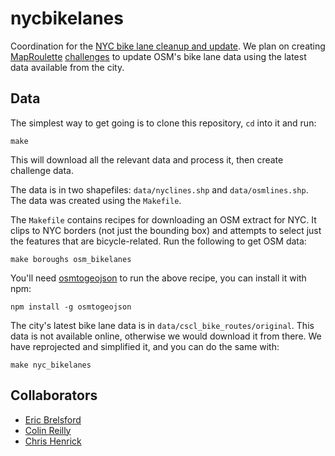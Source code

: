 nycbikelanes
============

Coordination for the [NYC bike lane cleanup and
update](http://wiki.openstreetmap.org/wiki/New_York,_New_York/Bike_Lanes_and_Roads_Cleanup).
We plan on creating [MapRoulette](http://maproulette.org/)
[challenges](https://gist.github.com/mvexel/b5ad1cb0c91ac245ea3f) to update
OSM's bike lane data using the latest data available from the city.


Data
----

The simplest way to get going is to clone this repository, `cd` into it and run:

    make

This will download all the relevant data and process it, then create challenge
data.

The data is in two shapefiles: `data/nyclines.shp` and `data/osmlines.shp`. The
data was created using the `Makefile`.

The `Makefile` contains recipes for downloading an OSM extract for NYC.
It clips to NYC borders (not just the bounding box) and attempts to select just
the features that are bicycle-related. Run the following to get OSM data:

    make boroughs osm_bikelanes

You'll need [osmtogeojson](https://github.com/tyrasd/osmtogeojson) to run the 
above recipe, you can install it with npm:

    npm install -g osmtogeojson

The city's latest bike lane data is in `data/cscl_bike_routes/original`. This
data is not available online, otherwise we would download it from there. We have
reprojected and simplified it, and you can do the same with:

    make nyc_bikelanes


Collaborators
-------------

* [Eric Brelsford](https://github.com/ebrelsford)
* [Colin Reilly](https://github.com/colinreilly)
* [Chris Henrick](https://github.com/clhenrick)
